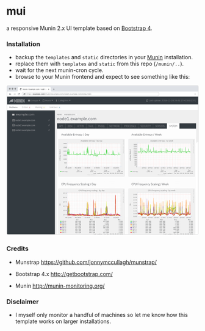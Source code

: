 # mui
a responsive Munin 2.x UI template based on [Bootstrap 4](http://getbootstrap.com/).

### Installation

- backup the ``templates`` and ``static`` directories in your [Munin](http://munin-monitoring.org/) installation.
- replace them with ``templates`` and ``static`` from this repo (``/munin/..``).
- wait for the next munin-cron cycle.
- browse to your Munin frontend and expect to see something like this:

![](screenshot.png)


### Credits

- Munstrap
https://github.com/jonnymccullagh/munstrap/

- Bootstrap 4.x
http://getbootstrap.com/

- Munin
http://munin-monitoring.org/


### Disclaimer
- I myself only monitor a handful of machines so let me know how this template works on larger installations.

